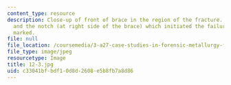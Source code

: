 ```yaml
---
content_type: resource
description: Close-up of front of brace in the region of the fracture. The file markings
  and the notch (at right side of the brace) which initiated the failure are clearly
  marked.
file: null
file_location: /coursemedia/3-a27-case-studies-in-forensic-metallurgy-fall-2007/c33041bfbdf10d8d2608e5b8fb7a8d86_12-3.jpg
file_type: image/jpeg
resourcetype: Image
title: 12-3.jpg
uid: c33041bf-bdf1-0d8d-2608-e5b8fb7a8d86
---
```

